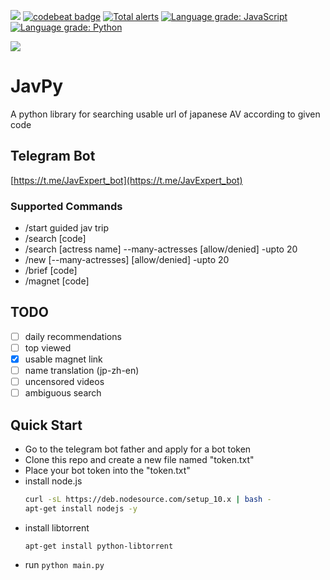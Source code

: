 ![](https://travis-ci.org/TheodoreKrypton/JavPy.svg?branch=master)
[![codebeat badge](https://codebeat.co/badges/08449fa3-5997-4b6b-8549-147d144f829d)](https://codebeat.co/projects/github-com-theodorekrypton-javpy-master)
[![Total alerts](https://img.shields.io/lgtm/alerts/g/TheodoreKrypton/JavPy.svg?logo=lgtm&logoWidth=18)](https://lgtm.com/projects/g/TheodoreKrypton/JavPy/alerts/)
[![Language grade: JavaScript](https://img.shields.io/lgtm/grade/javascript/g/TheodoreKrypton/JavPy.svg?logo=lgtm&logoWidth=18)](https://lgtm.com/projects/g/TheodoreKrypton/JavPy/context:javascript)
[![Language grade: Python](https://img.shields.io/lgtm/grade/python/g/TheodoreKrypton/JavPy.svg?logo=lgtm&logoWidth=18)](https://lgtm.com/projects/g/TheodoreKrypton/JavPy/context:python)

![](https://sonarcloud.io/api/project_badges/quality_gate?project=TheodoreKrypton_JavPy)
# JavPy 
A python library for searching usable url of japanese AV according to given code

## Telegram Bot
[https://t.me/JavExpert_bot](https://t.me/JavExpert_bot)

### Supported Commands
* /start guided jav trip
* /search \[code\]
* /search \[actress name\] --many-actresses \[allow/denied\] -upto 20
* /new \[--many-actresses\] \[allow/denied\] -upto 20
* /brief \[code\]
* /magnet \[code\]

## TODO

* [ ] daily recommendations
* [ ] top viewed
* [x] usable magnet link
* [ ] name translation (jp-zh-en)
* [ ] uncensored videos
* [ ] ambiguous search

## Quick Start
* Go to the telegram bot father and apply for a bot token
* Clone this repo and create a new file named "token.txt"
* Place your bot token into the "token.txt"
* install node.js 
    ```bash
    curl -sL https://deb.nodesource.com/setup_10.x | bash -
    apt-get install nodejs -y
    ```
* install libtorrent
    ```angular2html
    apt-get install python-libtorrent
    ```
* run `python main.py`
